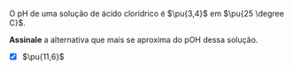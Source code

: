 O pH de uma solução de ácido clorídrico é $\pu{3,4}$ em $\pu{25 \degree C}$.

**Assinale** a alternativa que mais se aproxima do pOH dessa solução.

- [x] $\pu{11,6}$

